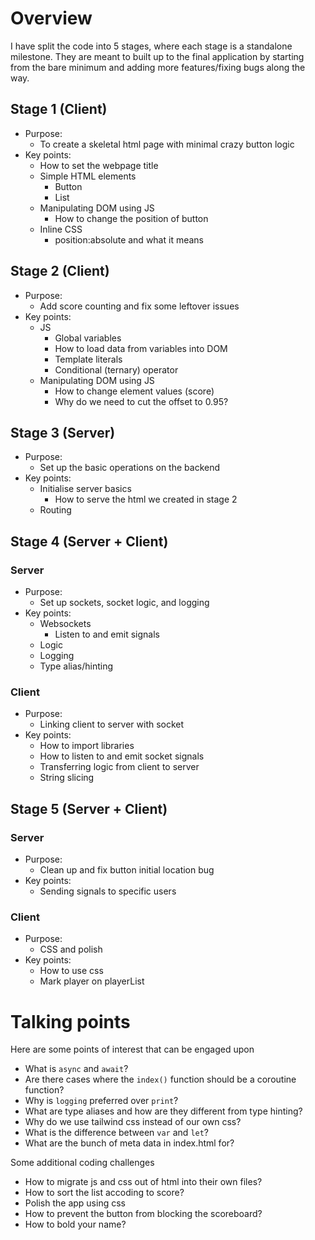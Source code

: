 # Overview
I have split the code into 5 stages, where each stage is a standalone milestone. They are meant to built up to the final application by starting from the bare minimum and adding more features/fixing bugs along the way.

## Stage 1 (Client)
- Purpose: 
    -  To create a skeletal html page with minimal crazy button logic
- Key points:
    - How to set the webpage title
    - Simple HTML elements
        - Button
        - List
    - Manipulating DOM using JS
        - How to change the position of button
    - Inline CSS
        - position:absolute and what it means

## Stage 2 (Client)
- Purpose: 
    - Add score counting and fix some leftover issues
- Key points:
    - JS
        - Global variables
        - How to load data from variables into DOM
        - Template literals
        - Conditional (ternary) operator
    - Manipulating DOM using JS
        - How to change element values (score)
        - Why do we need to cut the offset to 0.95?

## Stage 3 (Server)
- Purpose: 
    - Set up the basic operations on the backend
- Key points:
    - Initialise server basics
        - How to serve the html we created in stage 2
    - Routing

## Stage 4 (Server + Client)
### Server
- Purpose: 
    - Set up sockets, socket logic, and logging
- Key points:
    - Websockets
        - Listen to and emit signals
    - Logic
    - Logging
    - Type alias/hinting
### Client
- Purpose: 
    - Linking client to server with socket
- Key points:
    - How to import libraries
    - How to listen to and emit socket signals
    - Transferring logic from client to server
    - String slicing

## Stage 5 (Server + Client)
### Server
- Purpose: 
    - Clean up and fix button initial location bug
- Key points:
    - Sending signals to specific users
### Client
- Purpose: 
    - CSS and polish
- Key points:
    - How to use css
    - Mark player on playerList

# Talking points
Here are some points of interest that can be engaged upon

- What is `async` and `await`?
- Are there cases where the `index()` function should be a coroutine function?
- Why is `logging` preferred over `print`?
- What are type aliases and how are they different from type hinting?
- Why do we use tailwind css instead of our own css?
- What is the difference between `var` and `let`?
- What are the bunch of meta data in index.html for?

Some additional coding challenges
- How to migrate js and css out of html into their own files?
- How to sort the list accoding to score?
- Polish the app using css
- How to prevent the button from blocking the scoreboard?
- How to bold your name?
